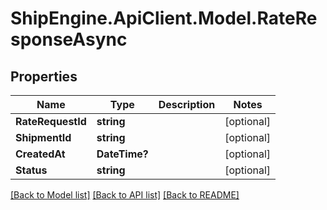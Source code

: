 # ShipEngine.ApiClient.Model.RateResponseAsync
## Properties

Name | Type | Description | Notes
------------ | ------------- | ------------- | -------------
**RateRequestId** | **string** |  | [optional] 
**ShipmentId** | **string** |  | [optional] 
**CreatedAt** | **DateTime?** |  | [optional] 
**Status** | **string** |  | [optional] 

[[Back to Model list]](../README.md#documentation-for-models) [[Back to API list]](../README.md#documentation-for-api-endpoints) [[Back to README]](../README.md)

